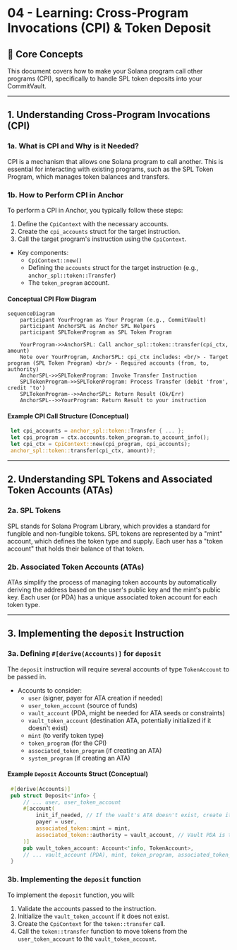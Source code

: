 # 04 - Learning: Cross-Program Invocations (CPI) & Token Deposit

## 🎯 Core Concepts

This document covers how to make your Solana program call other programs (CPI),
specifically to handle SPL token deposits into your CommitVault.

---

## 1. Understanding Cross-Program Invocations (CPI)

### 1a. What is CPI and Why is it Needed?

CPI is a mechanism that allows one Solana program to call another. This is
essential for interacting with existing programs, such as the SPL Token Program,
which manages token balances and transfers.

### 1b. How to Perform CPI in Anchor

To perform a CPI in Anchor, you typically follow these steps:

1. Define the `CpiContext` with the necessary accounts.
2. Create the `cpi_accounts` struct for the target instruction.
3. Call the target program's instruction using the `CpiContext`.

- Key components:
  - `CpiContext::new()`
  - Defining the `accounts` struct for the target instruction (e.g.,
    `anchor_spl::token::Transfer`)
  - The `token_program` account.

#### Conceptual CPI Flow Diagram

```mermaid
sequenceDiagram
    participant YourProgram as Your Program (e.g., CommitVault)
    participant AnchorSPL as Anchor SPL Helpers
    participant SPLTokenProgram as SPL Token Program

    YourProgram->>AnchorSPL: Call anchor_spl::token::transfer(cpi_ctx, amount)
    Note over YourProgram, AnchorSPL: cpi_ctx includes: <br/> - Target program (SPL Token Program) <br/> - Required accounts (from, to, authority)
    AnchorSPL->>SPLTokenProgram: Invoke Transfer Instruction
    SPLTokenProgram->>SPLTokenProgram: Process Transfer (debit 'from', credit 'to')
    SPLTokenProgram-->>AnchorSPL: Return Result (Ok/Err)
    AnchorSPL-->>YourProgram: Return Result to your instruction
```

#### Example CPI Call Structure (Conceptual)

```rust
 let cpi_accounts = anchor_spl::token::Transfer { ... };
 let cpi_program = ctx.accounts.token_program.to_account_info();
 let cpi_ctx = CpiContext::new(cpi_program, cpi_accounts);
 anchor_spl::token::transfer(cpi_ctx, amount)?;
```

---

## 2. Understanding SPL Tokens and Associated Token Accounts (ATAs)

### 2a. SPL Tokens

SPL stands for Solana Program Library, which provides a standard for fungible
and non-fungible tokens. SPL tokens are represented by a "mint" account, which
defines the token type and supply. Each user has a "token account" that holds
their balance of that token.

### 2b. Associated Token Accounts (ATAs)

ATAs simplify the process of managing token accounts by automatically deriving
the address based on the user's public key and the mint's public key. Each user
(or PDA) has a unique associated token account for each token type.

---

## 3. Implementing the `deposit` Instruction

### 3a. Defining `#[derive(Accounts)]` for `deposit`

The `deposit` instruction will require several accounts of type `TokenAccount`
to be passed in.

- Accounts to consider:
  - `user` (signer, payer for ATA creation if needed)
  - `user_token_account` (source of funds)
  - `vault_account` (PDA, might be needed for ATA seeds or constraints)
  - `vault_token_account` (destination ATA, potentially initialized if it
    doesn't exist)
  - `mint` (to verify token type)
  - `token_program` (for the CPI)
  - `associated_token_program` (if creating an ATA)
  - `system_program` (if creating an ATA)

#### Example `Deposit` Accounts Struct (Conceptual)

```rust
 #[derive(Accounts)]
 pub struct Deposit<'info> {
     // ... user, user_token_account
     #[account(
         init_if_needed, // If the vault's ATA doesn't exist, create it
         payer = user,
         associated_token::mint = mint,
         associated_token::authority = vault_account, // Vault PDA is the authority for its ATA
     )]
     pub vault_token_account: Account<'info, TokenAccount>,
     // ... vault_account (PDA), mint, token_program, associated_token_program, system_program
 }
```

### 3b. Implementing the `deposit` function

To implement the `deposit` function, you will:

1. Validate the accounts passed to the instruction.
2. Initialize the `vault_token_account` if it does not exist.
3. Create the `CpiContext` for the `token::transfer` call.
4. Call the `token::transfer` function to move tokens from the
   `user_token_account` to the `vault_token_account`.
